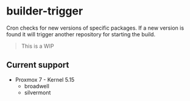 # builder-trigger

Cron checks for new versions of specific packages. If a new version is found it will trigger another repository for starting the build.

> This is a WIP

## Current support

* Proxmox 7 - Kernel 5.15
  * broadwell
  * silvermont

